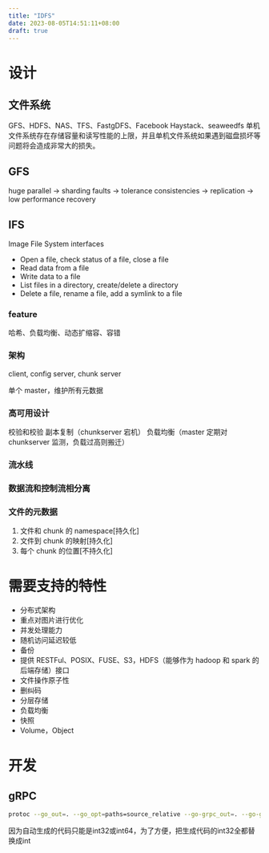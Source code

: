 ```yaml
---
title: "IDFS"
date: 2023-08-05T14:51:11+08:00
draft: true
---
```

# 设计

## 文件系统
GFS、HDFS、NAS、TFS、FastgDFS、Facebook Haystack、seaweedfs
单机文件系统存在存储容量和读写性能的上限，并且单机文件系统如果遇到磁盘损坏等问题将会造成非常大的损失。

## GFS

huge
parallel -> sharding
faults -> tolerance
consistencies -> replication -> low performance
recovery

## IFS

Image File System interfaces

- Open a file, check status of a file, close a file
- Read data from a file
- Write data to a file
- List files in a directory, create/delete a directory
- Delete a file, rename a file, add a symlink to a file

### feature

哈希、负载均衡、动态扩缩容、容错

### 架构

client, config server, chunk server

单个 master，维护所有元数据

### 高可用设计

校验和校验
副本复制（chunkserver 宕机）
负载均衡（master 定期对 chunkserver 监测，负载过高则搬迁）

### 流水线

### 数据流和控制流相分离

### 文件的元数据

1. 文件和 chunk 的 namespace[持久化]
2. 文件到 chunk 的映射[持久化]
3. 每个 chunk 的位置[不持久化]

# 需要支持的特性
- 分布式架构
- 重点对图片进行优化
- 并发处理能力
- 随机访问延迟较低
- 备份
- 提供 RESTFul、POSIX、FUSE、S3，HDFS（能够作为 hadoop 和 spark 的后端存储）接口
- 文件操作原子性
- 删纠码
- 分层存储
- 负载均衡
- 快照
- Volume，Object


# 开发
## gRPC
```zsh
protoc --go_out=. --go_opt=paths=source_relative --go-grpc_out=. --go-grpc_opt=paths=source_relative ./pb/*.proto
```
因为自动生成的代码只能是int32或int64，为了方便，把生成代码的int32全都替换成int